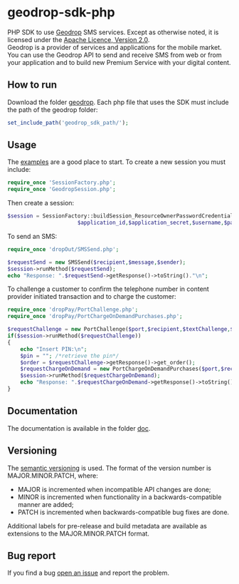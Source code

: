 geodrop-sdk-php
===============

PHP SDK to use [Geodrop](https://geodrop.com/) SMS services. Except as otherwise noted, it is licensed under the [Apache Licence, Version 2.0](http://www.apache.org/licenses/LICENSE-2.0.html).  
Geodrop is a provider of services and applications for the mobile market. You can use the Geodrop API to send and receive SMS from web or from your application and to build new Premium Service with your digital content.

How to run
-----
Download the folder [geodrop](https://github.com/geodrop/geodrop-sdk-php/tree/master/geodrop). 
Each php file that uses the SDK must include the path of the geodrop folder:
```php
set_include_path('geodrop_sdk_path/');
```

Usage
-----
The [examples](https://github.com/geodrop/geodrop-sdk-php/tree/master/examples) are a good place to start.
To create a new session you must include:
```php
require_once 'SessionFactory.php';
require_once 'GeodropSession.php';
```
Then create a session:
```php
$session = SessionFactory::buildSession_ResourceOwnerPasswordCredentials(
                      $application_id,$application_secret,$username,$password);
```
To send an SMS:
```php
require_once 'dropOut/SMSSend.php';

$requestSend = new SMSSend($recipient,$message,$sender);
$session->runMethod($requestSend);
echo "Response: ".$requestSend->getResponse()->toString()."\n";
```
To challenge a customer to confirm the telephone number in content provider initiated transaction
and to charge the customer:

```php
require_once 'dropPay/PortChallenge.php';
require_once 'dropPay/PortChargeOnDemandPurchases.php';

$requestChallenge = new PortChallenge($port,$recipient,$textChallenge,$custom);
if($session->runMethod($requestChallenge))
{
    echo "Insert PIN:\n";
    $pin = ""; /*retrieve the pin*/
    $order = $requestChallenge->getResponse()->get_order();
    $requestChargeOnDemand = new PortChargeOnDemandPurchases($port,$recipient,$text,$order,$pin);
    $session->runMethod($requestChargeOnDemand);
    echo "Response: ".$requestChargeOnDemand->getResponse()->toString()."\n";
}
```

Documentation
-----
The documentation is available in the folder [doc](https://github.com/geodrop/geodrop-sdk-php/tree/master/doc).

Versioning
-----
The [semantic versioning](http://semver.org/) is used.
The format of the version number is MAJOR.MINOR.PATCH, where:
* MAJOR is incremented when incompatible API changes are done;
* MINOR is incremented when functionality in a backwards-compatible manner are added;
* PATCH is incremented when backwards-compatible bug fixes are done.  

Additional labels for pre-release and build metadata are available as extensions to the MAJOR.MINOR.PATCH format.  

Bug report
-----
If you find a bug [open an issue](https://github.com/geodrop/geodrop-sdk-php/issues) and report the problem.
